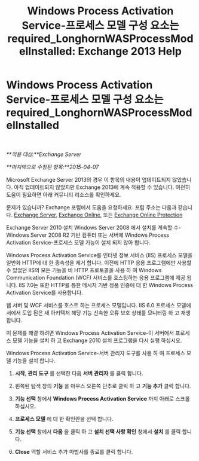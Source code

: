 ﻿---
title: 'Windows Process Activation Service-프로세스 모델 구성 요소는 required_LonghornWASProcessModelInstalled: Exchange 2013 Help'
TOCTitle: Windows Process Activation Service-프로세스 모델 구성 요소는 required_LonghornWASProcessModelInstalled
ms:assetid: 8cc13dbb-4921-4c07-8602-d26613d7730a
ms:mtpsurl: https://technet.microsoft.com/ko-kr/library/ms.exch.setupreadiness.longhornwasprocessmodelinstalled(v=EXCHG.150)
ms:contentKeyID: 50483614
ms.date: 05/22/2018
mtps_version: v=EXCHG.150
ms.translationtype: MT
---

# Windows Process Activation Service-프로세스 모델 구성 요소는 required\_LonghornWASProcessModelInstalled

 

_**적용 대상:**Exchange Server_

_**마지막으로 수정된 항목:**2015-04-07_

Microsoft Exchange Server 2013의 경우 이 항목의 내용이 업데이트되지 않았습니다. 아직 업데이트되지 않았지만 Exchange 2013에 계속 적용할 수 있습니다. 여전히 도움이 필요하면 아래 커뮤니티 리소스를 확인하세요.

문제가 있습니까? Exchange 포럼에서 도움을 요청하세요. 포럼 주소는 다음과 같습니다. [Exchange Server](https://go.microsoft.com/fwlink/p/?linkid=60612), [Exchange Online](https://go.microsoft.com/fwlink/p/?linkid=267542), 또는 [Exchange Online Protection](https://go.microsoft.com/fwlink/p/?linkid=285351)

Exchange Server 2010 설치 Windows Server 2008 에서 설치를 계속할 수- Windows Server 2008 R2 기반 컴퓨터 또는 서버에 Windows Process Activation Service-프로세스 모델 기능이 설치 되지 않아 합니다.

Windows Process Activation Service를 인터넷 정보 서비스 (IIS) 프로세스 모델을 일반화 HTTP에 대 한 종속성을 제거 합니다. 이전에 HTTP 응용 프로그램에만 사용할 수 있었던 IIS의 모든 기능을 비 HTTP 프로토콜을 사용 하 여 Windows Communication Foundation (WCF) 서비스를 호스팅하는 응용 프로그램에 제공 됩니다. IIS 7.0는 또한 HTTP를 통한 메시지 기반 정품 인증에 대 한 Windows Process Activation Service를 사용합니다.

웹 서버 및 WCF 서비스를 호스트 하는 프로세스 모델입니다. IIS 6.0 프로세스 모델에서에서 도입 된은 새 아키텍처 해당 기능 신속한 오류 보호 상태를 모니터링 하 고 재생 합니다.

이 문제를 해결 하려면 Windows Process Activation Service-이 서버에서 프로세스 모델 기능을 설치 하 고 Exchange 2010 설치 프로그램을 다시 실행 하십시오.

Windows Process Activation Service-서버 관리자 도구를 사용 하 여 프로세스 모델 기능을 설치 합니다.

1.  **시작**, **관리 도구** 를 선택한 다음 **서버 관리자** 를 클릭 합니다.

2.  왼쪽된 탐색 창의 **기능** 을 마우스 오른쪽 단추로 클릭 하 고 **기능 추가** 클릭 합니다.

3.  **기능 선택** 창에서 **Windows Process Activation Service** 까지 아래로 스크롤하십시오.

4.  **프로세스 모델** 에 대 한 확인란을 선택 합니다.

5.  **기능 선택** 창에서 **다음** 을 클릭 하 고 **설치 선택 사항 확인** 창에서 **설치** 를 클릭 합니다.

6.  **Close** 역할 서비스 추가 마법사를 종료를 클릭 합니다.

